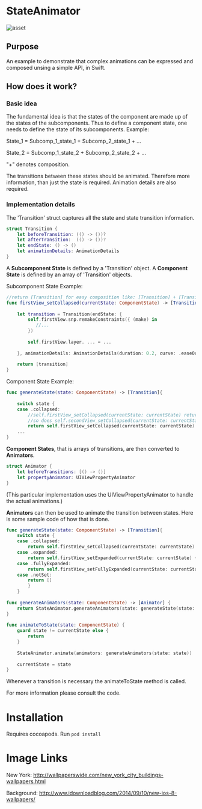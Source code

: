 # StateAnimator

![asset](https://user-images.githubusercontent.com/17644241/29022279-e8406798-7b68-11e7-8511-5f38ef99b2a7.gif)

## Purpose
An example to demonstrate that complex animations can be expressed and composed unsing a simple API, in Swift. 

## How does it work? 

### Basic idea
The fundamental idea is that the states of the component are made up of the states of the subcomponents. Thus to define a component state, one needs to define the state of its subcomponents. Example:

State_1 = Subcomp_1_state_1 + Subcomp_2_state_1 + ...

State_2 = Subcomp_1_state_2 + Subcomp_2_state_2 + ...

"+" denotes composition.

The transitions between these states should be animated. Therefore more information, than just the state is required. Animation details are also required. 

### Implementation details

The 'Transition' struct captures all the state and state transition information. 

```swift
struct Transition {
    let beforeTransition: (() -> ())?
    let afterTransition:  (() -> ())?
    let endState: () -> ()
    let animationDetails: AnimationDetails
}
```

A __Subcomponent State__ is defined by a 'Transition' object.
A __Component State__ is defined by an array of 'Transition' objects. 

Subcomponent State Example: 
```swift
//return [Transition] for easy composition like: [Transition] + [Transition]
func firstView_setCollapsed(currentState: ComponentState) -> [Transition] {
        
    let transition = Transition(endState: {
        self.firstView.snp.remakeConstraints({ (make) in
           //...
        })
            
        self.firstView.layer. ... = ...
       
    }, animationDetails: AnimationDetails(duration: 0.2, curve: .easeOut))
        
    return [transition]
}
```

Component State Example: 

```swift
func generateState(state: ComponentState) -> [Transition]{
        
    switch state {
    case .collapsed:
        //self.firstView_setCollapsed(currentState: currentState) returns [Transition]
        //so does self.secondView_setCollapsed(currentState: currentState) 
        return self.firstView_setCollapsed(currentState: currentState) + self.secondView_setCollapsed(currentState: currentState)
    ...
}
```

__Component States__, that is arrays of transitions, are then converted to __Animators__. 

```swift
struct Animator {
    let beforeTransitions: [() -> ()]
    let propertyAnimator: UIViewPropertyAnimator
}
```

(This particular implementation uses the UIViewPropertyAnimator to handle the actual animations.)

__Animators__ can then be used to animate the transition between states. Here is some sample code of how that is done. 

```swift
func generateState(state: ComponentState) -> [Transition]{
    switch state {
    case .collapsed:
        return self.firstView_setCollapsed(currentState: currentState) + self.secondView_setCollapsed(currentState: currentState)
    case .expanded:
        return self.firstView_setExpanded(currentState: currentState) + self.secondView_setExpanded(currentState: currentState)
    case .fullyExpanded:
        return self.firstView_setFullyExpanded(currentState: currentState) + self.secondView_setFullyExpanded(currentState: currentState)
    case .notSet:
        return []
        }
    }
    
func generateAnimators(state: ComponentState) -> [Animator] {
    return StateAnimator.generateAnimators(state: generateState(state: state), parentView: self.view)
}
    
func animateToState(state: ComponentState) {
    guard state != currentState else {
        return
    }
    
    StateAnimator.animate(animators: generateAnimators(state: state))
        
    currentState = state
}
```

Whenever a transition is necessary the animateToState method is called. 

For more information please consult the code.

# Installation

Requires cocoapods. Run ```pod install```

# Image Links

New York: http://wallpaperswide.com/new_york_city_buildings-wallpapers.html

Background: http://www.idownloadblog.com/2014/09/10/new-ios-8-wallpapers/
